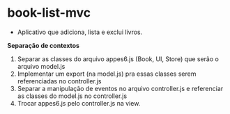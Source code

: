 # book-list-mvc

- Aplicativo que adiciona, lista e exclui livros.

**Separação de contextos**

1. Separar as classes do arquivo appes6.js (Book, UI, Store) que serão o arquivo model.js
2. Implementar um export (na model.js) pra essas classes serem referenciadas no controller.js
3. Separar a manipulação de eventos no arquivo controller.js e referenciar as classes do model.js no controller.js
4. Trocar appes6.js pelo controller.js na view.

